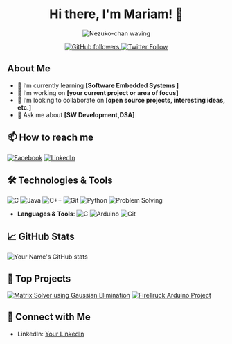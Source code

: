 <h1 align="center">Hi there, I'm Mariam! 👋</h1>
<p align="center">
  <img src="https://media1.tenor.com/m/UPPqqw_sa0EAAAAC/nezuko-demon-slayer.gif" alt="Nezuko-chan waving" />
</p>
<p align="center">
  <a href="https://github.com/Mariamadham8">
    <img src="https://img.shields.io/github/followers/Mariamadham8?style=social" alt="GitHub followers" />
  </a>
  <a href="https://twitter.com/yourhandle">
    <img src="https://img.shields.io/twitter/follow/yourhandle?style=social" alt="Twitter Follow" />
  </a>
</p>


## About Me

- 🌱 I’m currently learning **[Software Embedded Systems ]**
- 🔭 I’m working on **[your current project or area of focus]**
- 👯 I’m looking to collaborate on **[open source projects, interesting ideas, etc.]**
- 💬 Ask me about **[SW Development,DSA]**

## 📫 How to reach me

[![Facebook](https://img.shields.io/badge/Facebook-1877F2?style=flat&logo=facebook&logoColor=white)](https://www.facebook.com/mariam.adham.12?locale=ar_AR)
[![LinkedIn](https://img.shields.io/badge/LinkedIn-0A66C2?style=flat&logo=linkedin&logoColor=white)](https://www.linkedin.com/in/mariam-adham-4a217a252)


## 🛠️ Technologies & Tools

![C](https://img.shields.io/badge/-C-333333?style=flat&logo=c)
![Java](https://img.shields.io/badge/-Java-333333?style=flat&logo=java)
![C++](https://img.shields.io/badge/-C++-333333?style=flat&logo=cplusplus)
![Git](https://img.shields.io/badge/-Git-333333?style=flat&logo=git)
![Python](https://img.shields.io/badge/-Python-333333?style=flat&logo=python)
![Problem Solving](https://img.shields.io/badge/-Problem%20Solving-333333?style=flat&logo=code)

- **Languages & Tools**: 
  ![C](https://img.shields.io/badge/-C-333333?style=flat&logo=c)
  ![Arduino](https://img.shields.io/badge/Arduino-00979D?style=flat&logo=arduino&logoColor=white)
  ![Git](https://img.shields.io/badge/-Git-333333?style=flat&logo=git)

## 📈 GitHub Stats

![Your Name's GitHub stats](https://github-readme-stats.vercel.app/api?username=Mariamadham8&show_icons=true&theme=radical)

## 🚀 Top Projects

[![Matrix Solver using Gaussian Elimination](https://github-readme-stats.vercel.app/api/pin/?username=Mariamadham8&repo=Matrix-Solver-using-Gaussian-Elimination)](https://github.com/Mariamadham8/Matrix-Solver-using-Gaussian-Elimination)
[![FireTruck Arduino Project](https://github-readme-stats.vercel.app/api/pin/?username=Mariamadham8&repo=FireTruck_Arduino_Project)](https://github.com/Mariamadham8/FireTruck_Arduino_Project)


## 🔗 Connect with Me

- LinkedIn: [Your LinkedIn]( www.linkedin.com/in/mariam-adham-4a217a252)



